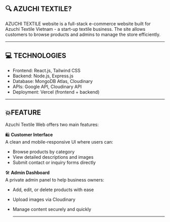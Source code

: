 ## 🔍 AZUCHI TEXTILE?
AZUCHI TEXTILE website is a full-stack e-commerce website built for Azuchi Textile Vietnam - a start-up textile business. The site allows customers to browse products and admins to manage the store efficiently.

---
## 💻 TECHNOLOGIES 
- Frontend: React.js, Tailwind CSS
- Backend: Node.js, Express.js
- Database: MongoDB Atlas, Cloudinary
- APIs: Google API, Cloudinary API
- Deployment: Vercel (frontend + backend)

---
## 💥FEATURE
Azuchi Textile Web offers two main features:

🛍️ **Customer Interface**  
A clean and mobile-responsive UI where users can:
- Browse products by category
- View detailed descriptions and images
- Submit contact or inquiry forms directly

🛠️ **Admin Dashboard**  
A private admin panel to help business owners:
- Add, edit, or delete products with ease
- Upload images via Cloudinary
- Manage content securely and quickly

  ---
